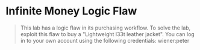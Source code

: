 # Infinite Money Logic Flaw

>  This lab has a logic flaw in its purchasing workflow. To solve the lab, exploit this flaw to buy a "Lightweight l33t leather jacket".
> You can log in to your own account using the following credentials: wiener:peter 
